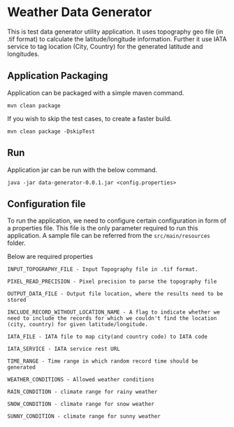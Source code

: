 # Weather Data Generator

This is test data generator utility application. It uses topography geo file (in .tif format) to calculate the latitude/longitude information. Further it use IATA service to tag location (City, Country) for the generated latitude and longitudes.

## Application Packaging 

Application can be packaged with a simple maven command.

```
mvn clean package
```

If you wish to skip the test cases, to create a faster build.

```
mvn clean package -DskipTest
```

## Run

Application jar can be run with the below command.

```
java -jar data-generator-0.0.1.jar <config.properties>
```

## Configuration file

To run the application, we need to configure certain configuration in form of a properties file. This file is the only parameter required to run this application. A sample file can be referred from the `src/main/resources` folder.

Below are required properties

```
INPUT_TOPOGRAPHY_FILE - Input Topography file in .tif format.

PIXEL_READ_PRECISION - Pixel precision to parse the topography file

OUTPUT_DATA_FILE - Output file location, where the results need to be stored

INCLUDE_RECORD_WITHOUT_LOCATION_NAME - A flag to indicate whether we need to include the records for which we couldn't find the location (city, country) for given latitude/longitude.

IATA_FILE - IATA file to map city(and country code) to IATA code

IATA_SERVICE - IATA service rest URL

TIME_RANGE - Time range in which random record time should be generated

WEATHER_CONDITIONS - Allowed weather conditions

RAIN_CONDITION - climate range for rainy weather

SNOW_CONDITION - climate range for snow weather

SUNNY_CONDITION - climate range for sunny weather
```